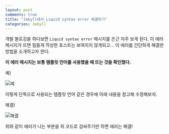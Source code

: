 ```yaml
---
layout: post
comments: true
title: "Jekyll에서 Liquid syntax error 해결하기"
categories: Jekyll
---
```


개발 블로깅을 하다보면 `Liquid syntax error` 메시지를 은근 자주 보게 된다. 이 에러 메시지가 뜨면 힘들게 작성한 포스트는 보여지지 않게되고… 이 에러를 간단하게 해결한 방법을 소개하고자 한다. 

**이 에러 메시지는 보통 템플릿 언어를 사용했을 때 뜨는 것을 확인했다.**

예)

![예](http://ohmywork.co.kr/wp-content/uploads/2017/10/Screenshot-2017-10-23-21.21.27.png)

이렇게 단독으로 사용되는 템플릿 언어 같은 경우에 아래 내용을 참고해 수정해보자.

해결)

![해결](http://ohmywork.co.kr/wp-content/uploads/2017/10/Screenshot-2017-10-23-21.20.25.png)

위와 같이 에러가 나는 부분을 위 코드로 감싸주기만 하면 에러는 해결!

